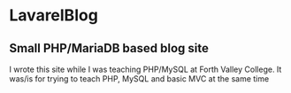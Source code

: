 # LavarelBlog
## Small PHP/MariaDB based blog site

I wrote this site while I was teaching PHP/MySQL at Forth Valley College. It was/is for trying to teach PHP, MySQL and basic MVC at the same time
